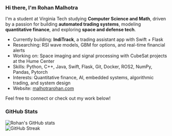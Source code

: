 ###  Hi there, I'm Rohan Malhotra

I'm a student at Virginia Tech studying **Computer Science and Math**, driven by a passion for building **automated trading systems**, modeling **quantitative finance**, and exploring **space and defense tech**.

-  Currently building: **IndiTrack**, a trading assistant app with Swift + Flask
-  Researching: RSI wave models, GBM for options, and real-time financial alerts
-  Working on: Space imaging and signal processing with CubeSat projects at the Hume Center
-  Skills: Python, C++, Java, Swift, Flask, Git, Docker, ROS2, NumPy, Pandas, Pytorch
-  Interests: Quantitative finance, AI, embedded systems, algorithmic trading, and system design
-  Website: [malhotrarohan.com](https://malhotrarohan.com)

 Feel free to connect or check out my work below!

### GitHub Stats

![Rohan's GitHub stats](https://github-readme-stats.vercel.app/api?username=rohanmalhotra0&show_icons=true&theme=default)  
![GitHub Streak](https://github-readme-streak-stats.herokuapp.com/?user=rohanmalhotra0&theme=default)  




